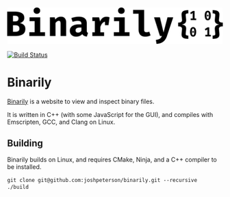 ![Binarily Logo](images/binarily-with-name.png)

[![Build Status](https://travis-ci.com/joshpeterson/binarily.svg?branch=master)](https://travis-ci.com/joshpeterson/binarily)

# Binarily

[Binarily](https://joshpeterson.github.io/binarily) is a website to view and inspect binary files.

It is written in C++ (with some JavaScript for the GUI), and compiles with
Emscripten, GCC, and Clang on Linux.

## Building

Binarily builds on Linux, and requires CMake, Ninja, and a C++ compiler to be
installed.

```
git clone git@github.com:joshpeterson/binarily.git --recursive
./build
```

